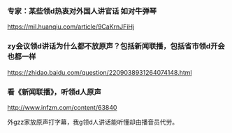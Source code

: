 ### 专家：某些领d热衷对外国人讲官话 如对牛弹琴
https://mil.huanqiu.com/article/9CaKrnJFiHj

### zy会议领d讲话为什么都不放原声？包括新闻联播，包括省市领d开会也都一样
https://zhidao.baidu.com/question/2209038931264074148.html

### 看《新闻联播》，听领d人原声
http://www.infzm.com/content/63840

外gzz家放原声打字幕，我g领d人讲话能听懂却由播音员代劳。
